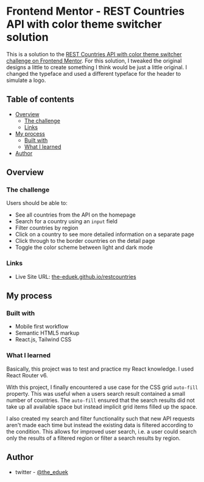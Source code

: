 # Frontend Mentor - REST Countries API with color theme switcher solution

This is a solution to the [REST Countries API with color theme switcher challenge on Frontend Mentor](https://www.frontendmentor.io/challenges/rest-countries-api-with-color-theme-switcher-5cacc469fec04111f7b848ca). For this solution, I tweaked the original designs a little to create something I think would be just a little original. I changed the typeface and used a different typeface for the header to simulate a logo.

## Table of contents

- [Overview](#overview)
  - [The challenge](#the-challenge)
  - [Links](#links)
- [My process](#my-process)
  - [Built with](#built-with)
  - [What I learned](#what-i-learned)
- [Author](#author)

## Overview

### The challenge

Users should be able to:

- See all countries from the API on the homepage
- Search for a country using an `input` field
- Filter countries by region
- Click on a country to see more detailed information on a separate page
- Click through to the border countries on the detail page
- Toggle the color scheme between light and dark mode

### Links

- Live Site URL: [the-eduek.github.io/restcountries](https://the-eduek.github.io/restcountries)

## My process

### Built with

- Mobile first workflow
- Semantic HTML5 markup
- React.js, Tailwind CSS


### What I learned

Basically, this project was to test and practice my React knowledge.  I used React Router v6.

With this project, I finally encountered a use case for the CSS grid `auto-fill` property. This was useful when a users search result contained a small number of countries. The `auto-fill` ensured that the search results did not take up all available space but instead implicit grid items filled up the space. 

I also created my search and filter functionality such that new API requests aren't made each time but instead the existing data is filtered according to the condition. This allows for improved user search, i.e. a user could search only the results of a filtered region or filter a search results by region.

## Author

- twitter - [@the_eduek](https://www.twitter.com/the_eduek)